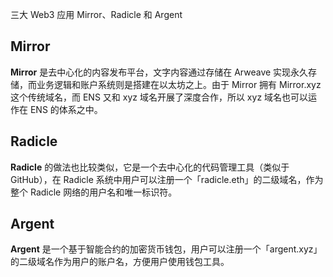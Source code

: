 

三大 Web3 应用 Mirror、Radicle 和 Argent

## Mirror

**Mirror** 是去中心化的内容发布平台，文字内容通过存储在 Arweave 实现永久存储，而业务逻辑和账户系统则是搭建在以太坊之上。由于 Mirror 拥有 Mirror.xyz 这个传统域名，而 ENS 又和 xyz 域名开展了深度合作，所以 xyz 域名也可以运作在 ENS 的体系之中。

## Radicle

**Radicle** 的做法也比较类似，它是一个去中心化的代码管理工具（类似于 GitHub），在 Radicle 系统中用户可以注册一个「radicle.eth」的二级域名，作为整个 Radicle 网络的用户名和唯一标识符。

## Argent

**Argent** 是一个基于智能合约的加密货币钱包，用户可以注册一个「argent.xyz」的二级域名作为用户的账户名，方便用户使用钱包工具。 